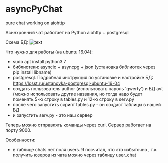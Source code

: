 # asyncPyChat
pure chat working on aiohttp

Асинхронный чат работает на Python aiohttp + postgresql

Схема БД:
![text](https://c.radikal.ru/c30/1908/88/4dda7657dfb7.jpg)

 Что нужно для работы (на ubuntu 16.04):
  - sudo apt install python3.7 
  - библиотеки: asyncio + asyncpg + json (установка библиотек через pip install libname)
  - postgresql. Подробная инструкция по установке и настройке БД: https://losst.ru/ustanovka-postgresql-ubuntu-16-04
  - создать пользователя author (использовать пароль 'qwerty') и БД avt (можно использовать другие названия, но тогда надо будет поменять 5-ю строку в tables.py и 12-ю строку в serv.py
  - после чего запустить скрипт tables.py - он создаст таблицы в нашей БД
  - и запустить serv.py - это наш сервер
  
  Теперь можно отправлять команды через curl. Сервер работает на порту 9000.
  
 Особенности:
  - в таблице chats нет поля users. Я посчитал, что это избыточно , т.к. получить юзеров из чата можно через таблицу user_chat
